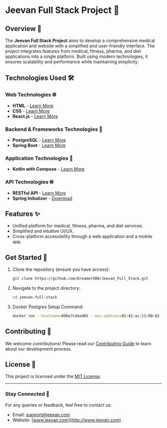 # Jeevan Full Stack Project 🚀

## Overview 📖
The **Jeevan Full Stack Project** aims to develop a comprehensive medical application and website with a simplified and user-friendly interface. The project integrates features from medical, fitness, pharma, and diet applications into a single platform. Built using modern technologies, it ensures scalability and performance while maintaining simplicity.

## Technologies Used 🛠️

### Web Technologies 🌐
- **HTML** - [Learn More](https://developer.mozilla.org/en-US/docs/Web/HTML)
- **CSS** - [Learn More](https://developer.mozilla.org/en-US/docs/Web/CSS)
- **React.js** - [Learn More](https://react.dev/)

### Backend & Frameworks Technologies 🔗
- **PostgreSQL** - [Learn More](https://www.postgresql.org/)
- **Spring Boot** - [Learn More](https://spring.io/projects/spring-boot)

### Application Technologies 📱
- **Kotlin with Compose** - [Learn More](https://developer.android.com/jetpack/compose)

### API Technologies 🌐
- **RESTful API** - [Learn More](https://restfulapi.net/)
- **Spring Initializer** - [Download](https://start.spring.io/#!type=gradle-project-kotlin&language=kotlin&platformVersion=3.4.3&packaging=jar&jvmVersion=21&groupId=com.jeevan&artifactId=backend&name=backend&description=backend%20project%20for%20jeevan&packageName=com.jeevan.backend&dependencies=web,data-jpa,postgresql,security,validation,lombok,devtools,actuator)



## Features ✨
- Unified platform for medical, fitness, pharma, and diet services.
- Simplified and intuitive UI/UX.
- Cross-platform accessibility through a web application and a mobile app.

## Get Started 🚀
1. Clone the repository (ensure you have access):
   ```bash
   git clone https://github.com/DreamerX00/Jeevan_Full_Stack.git
   ```
2. Navigate to the project directory:
   ```bash
   cd jeevan-full-stack
   ```
3. Docker Postgres Setup Command:
   ```bash
   docker run --hostname=096e7cdee4b5 --mac-address=02:42:ac:11:00:02 --env=POSTGRES_USER=jeevan --env=POSTGRES_PASSWORD=G1@4424 --env=POSTGRES_DB=jeevanDB --env=PATH=/usr/local/sbin:/usr/local/bin:/usr/sbin:/usr/bin:/sbin:/bin:/usr/lib/postgresql/17/bin --env=GOSU_VERSION=1.17 --env=LANG=en_US.utf8 --env=PG_MAJOR=17 --env=PG_VERSION=17.2-1.pgdg120+1 --env=PGDATA=/var/lib/postgresql/data --volume=/var/lib/postgresql/data --network=bridge -p 5432:5432 --restart=no --runtime=runc -d postgres:latest
   ```

## Contributing 🤝
We welcome contributions! Please read our [Contributing Guide](CONTRIBUTING.md) to learn about our development process.

## License 🐜
This project is licensed under the [MIT License](LICENSE).

---

### Stay Connected 💬
For any queries or feedback, feel free to contact us:
- Email: [support@jeevan.com](mailto:support@jeevan.com)
- Website: [www.jeevan.com](http://www.jeevan.com)
